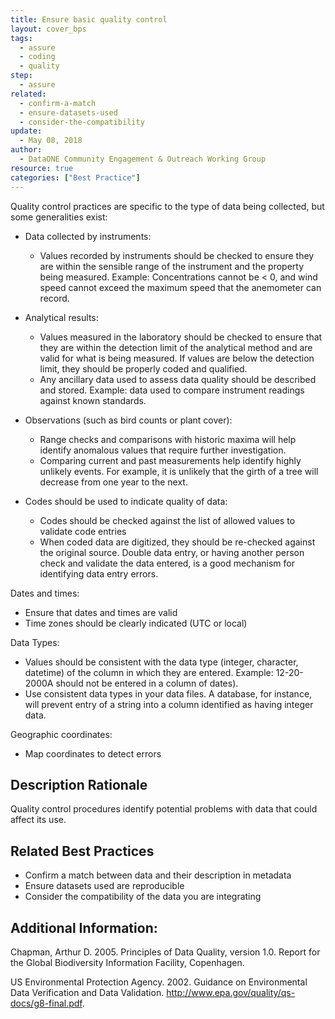 ```yaml
---
title: Ensure basic quality control
layout: cover_bps
tags:
  - assure
  - coding
  - quality
step:
  - assure
related:
  - confirm-a-match
  - ensure-datasets-used
  - consider-the-compatibility
update:
  - May 08, 2018
author:
  - DataONE Community Engagement & Outreach Working Group
resource: true
categories: ["Best Practice"]
---
```




Quality control practices are specific to the type of data being collected, but some generalities exist:

- Data collected by instruments:
  - Values recorded by instruments should be checked to ensure they are within the sensible range of the instrument and the property being measured. Example: Concentrations cannot be < 0, and wind speed cannot exceed the maximum speed that the anemometer can record.

- Analytical results:

  - Values measured in the laboratory should be checked to ensure that they are within the detection limit of the analytical method and are valid for what is being measured. If values are below the detection limit, they should be properly coded and qualified.
  - Any ancillary data used to assess data quality should be described and stored. Example: data used to compare instrument readings against known standards.

- Observations (such as bird counts or plant cover):

  - Range checks and comparisons with historic maxima will help identify anomalous values that require further investigation.
  - Comparing current and past measurements help identify highly unlikely events. For example, it is unlikely that the girth of a tree will decrease from one year to the next.

- Codes should be used to indicate quality of data:

  - Codes should be checked against the list of allowed values to validate code entries
  - When coded data are digitized, they should be re-checked against the original source. Double data entry, or having another person check and validate the data entered, is a good mechanism for identifying data entry errors.

Dates and times:

- Ensure that dates and times are valid
- Time zones should be clearly indicated (UTC or local)

Data Types:

- Values should be consistent with the data type (integer, character, datetime) of the column in which they are entered. Example: 12-20-2000A should not be entered in a column of dates).
- Use consistent data types in your data files. A database, for instance, will prevent entry of a string into a column identified as having integer data.

Geographic coordinates:

- Map coordinates to detect errors

## Description Rationale

Quality control procedures identify potential problems with data that could affect its use.

## Related Best Practices

- Confirm a match between data and their description in metadata
- Ensure datasets used are reproducible
- Consider the compatibility of the data you are integrating

## Additional Information:

Chapman, Arthur D. 2005. Principles of Data Quality, version 1.0. Report for the Global Biodiversity Information Facility, Copenhagen.

US Environmental Protection Agency. 2002. Guidance on Environmental Data Verification and Data Validation. http://www.epa.gov/quality/qs-docs/g8-final.pdf.
